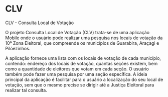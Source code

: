 CLV
===

CLV - Consulta Local de Votação

O projeto Consulta Local de Votação (CLV) trata-se de uma aplicação Mobile onde o usuário
pode realizar uma pesquisa nos locais de votação da 10ª Zona Eleitoral, que compreende os
municípios de Guarabira, Araçagi e Pilõezinhos.

A aplicação fornece uma lista com os locais de votação de cada município, contendo: endereço
dos locais de votação, quantas seções existem, bem como a quantidade de eleitores que
votam em cada seção. O usuário também pode fazer uma pesquisa por uma seção específica.
A ideia principal da aplicação é facilitar para o usuário a localização do seu local de votação,
sem que o mesmo precise se dirigir até a Justiça Eleitoral para realizar tal consulta.
